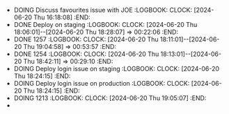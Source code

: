 - DOING Discuss favourites issue with JOE
  :LOGBOOK:
  CLOCK: [2024-06-20 Thu 16:18:08]
  :END:
- DONE Deploy on staging
  :LOGBOOK:
  CLOCK: [2024-06-20 Thu 18:06:01]--[2024-06-20 Thu 18:28:07] =>  00:22:06
  :END:
- DONE 1257
  :LOGBOOK:
  CLOCK: [2024-06-20 Thu 18:11:01]--[2024-06-20 Thu 19:04:58] =>  00:53:57
  :END:
- DONE 1254
  :LOGBOOK:
  CLOCK: [2024-06-20 Thu 18:13:01]--[2024-06-20 Thu 18:42:11] =>  00:29:10
  :END:
- DOING Deploy login issue on staging
  :LOGBOOK:
  CLOCK: [2024-06-20 Thu 18:24:15]
  :END:
- DOING Deploy login issue on production
  :LOGBOOK:
  CLOCK: [2024-06-20 Thu 18:24:15]
  :END:
- DOING 1213
  :LOGBOOK:
  CLOCK: [2024-06-20 Thu 19:05:07]
  :END:
-
